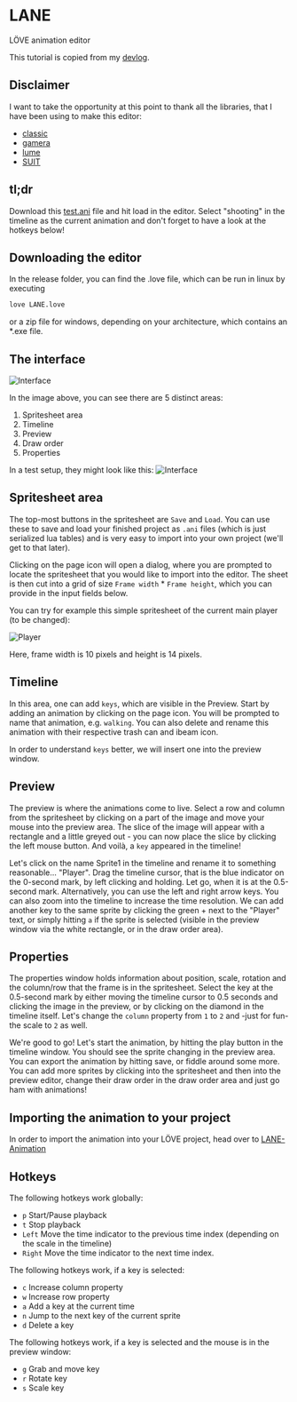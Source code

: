 # LANE
LÖVE animation editor

This tutorial is copied from my [devlog](http://pancakegames.sofapizza.de:4000).

Disclaimer
---
I want to take the opportunity at this point to thank all the libraries, that I have been using to make this editor:
- [classic](https://github.com/rxi/classic)
- [gamera](https://github.com/kikito/gamera)
- [lume](https://github.com/rxi/lume)
- [SUIT](https://github.com/vrld/suit)

tl;dr
---

Download this [test.ani](https://raw.githubusercontent.com/PancakeFriday/LANE-Animation/master/test.ani) file and hit load in the editor. Select "shooting" in the timeline as the current animation and don't forget to have a look at the hotkeys below!

Downloading the editor
---

In the release folder, you can find the .love file, which can be run in linux by executing
```bash
love LANE.love
```
or a zip file for windows, depending on your architecture, which contains an *.exe file.

The interface
---
![Interface](http://pancakegames.sofapizza.de:4000/assets/1/interface.png)

In the image above, you can see there are 5 distinct areas:
1. Spritesheet area
2. Timeline
3. Preview
4. Draw order
5. Properties

In a test setup, they might look like this:
![Interface](http://pancakegames.sofapizza.de:4000/assets/1/interface_filled.png)

Spritesheet area
---

The top-most buttons in the spritesheet are `Save` and `Load`. You can use these to save and load your finished project as `.ani` files (which is just serialized lua tables) and is very easy to import into your own project (we'll get to that later).

Clicking on the page icon will open a dialog, where you are prompted to locate the spritesheet that you would like to import into the editor. The sheet is then cut into a grid of size  `Frame width` * `Frame height`, which you can provide in the input fields below.

You can try for example this simple spritesheet of the current main player (to be changed):

![Player](http://pancakegames.sofapizza.de:4000/assets/1/sheet.png)

Here, frame width is 10 pixels and height is 14 pixels.

Timeline
---

In this area, one can add `keys`, which are visible in the Preview. Start by adding an animation by clicking on the page icon. You will be prompted to name that animation, e.g. `walking`. You can also delete and rename this animation with their respective trash can and ibeam icon.

In order to understand `keys` better, we will insert one into the preview window.

Preview
---

The preview is where the animations come to live. Select a row and column from the spritesheet by clicking on a part of the image and move your mouse into the preview area. The slice of the image will appear with a rectangle and a little greyed out - you can now place the slice by clicking the left mouse button. And voilà, a `key` appeared in the timeline!

Let's click on the name Sprite1 in the timeline and rename it to something reasonable... "Player".
Drag the timeline cursor, that is the blue indicator on the 0-second mark, by left clicking and holding. Let go, when it is at the 0.5-second mark. Alternatively, you can use the left and right arrow keys. You can also zoom into the timeline to increase the time resolution. We can add another key to the same sprite by clicking the green + next to the "Player" text, or simply hitting `a` if the sprite is selected (visible in the preview window via the white rectangle, or in the draw order area).

Properties
---

The properties window holds information about position, scale, rotation and the column/row that the frame is in the spritesheet. Select the key at the 0.5-second mark by either moving the timeline cursor to 0.5 seconds and clicking the image in the preview, or by clicking on the diamond in the timeline itself. Let's change the `column` property from `1` to `2` and -just for fun- the scale to `2` as well.

We're good to go! Let's start the animation, by hitting the play button in the timeline window. You should see the sprite changing in the preview area. You can export the animation by hitting save, or fiddle around some more. You can add more sprites by clicking into the spritesheet and then into the preview editor, change their draw order in the draw order area and just go ham with animations!


Importing the animation to your project
---

In order to import the animation into your LÖVE project, head over to [LANE-Animation](https://github.com/PancakeFriday/LANE-Animation)

Hotkeys
---
The following hotkeys work globally:
- `p` Start/Pause playback
- `t` Stop playback
- `Left` Move the time indicator to the previous time index (depending on the scale in the timeline)
- `Right` Move the time indicator to the next time index.

The following hotkeys work, if a key is selected:
- `c` Increase column property
- `w` Increase row property
- `a` Add a key at the current time
- `n` Jump to the next key of the current sprite
- `d` Delete a key

The following hotkeys work, if a key is selected and the mouse is in the preview window:
- `g` Grab and move key
- `r` Rotate key
- `s` Scale key
